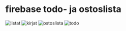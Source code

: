# firebase todo- ja ostoslista 
![listat](https://github.com/ofisch/todoApp-firebase/assets/65644771/c145d090-6219-4dbe-8e0f-1ca3e818f493)
![kirjat](https://github.com/ofisch/todoApp-firebase/assets/65644771/854b21f2-e07e-4c64-9823-186042d5f471)
![ostoslista](https://github.com/ofisch/todoApp-firebase/assets/65644771/5d931a18-a3c9-4db0-9715-b33e0228acd1)
![todo](https://github.com/ofisch/todoApp-firebase/assets/65644771/29ba28aa-5c40-40a8-b694-5060a1b1a655)
